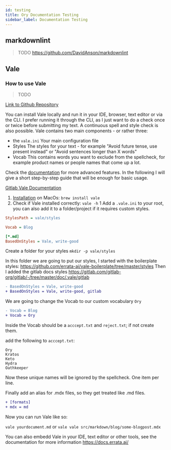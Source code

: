 ```yaml
---
id: testing
title: Ory Documentation Testing
sidebar_label: Documentation Testing
---
```


## markdownlint

>TODO
https://github.com/DavidAnson/markdownlint

## Vale  

### How to use Vale

>TODO

[Link to Github Repository](https://github.com/errata-ai/vale)

You can install Vale locally and run it in your IDE, browser, text editor or via the CLI. I prefer running it through the CLI, as I just want to do a check once or twice before submitting my text. A continuous spell and style check is also possible. 
Vale contains two main components - or rather three: 
- the `vale.ini`
Your main configuration file
- Styles
The styles for your text - for example "Avoid future tense, use present instead" or "Avoid sentences longer than X words"
- Vocab
This contains words you want to exclude from the spellcheck, for example product names or people names that come up a lot. 

Check the [documentation](https://docs.errata.ai/) for more advanced features. In the following I will give a short step-by-step guide that will be enough for basic usage.

[Gitlab Vale Documentation](https://docs.gitlab.com/ee/development/documentation/testing.html#vale
)
1. [Installation](https://docs.errata.ai/vale/install) on MacOs: `brew install vale`
1. Check if Vale installed correctly: `vale -h`
1 Add a `.vale.ini` to your root, you can also add it to a folder/project if it requires custom styles.

```ini
StylesPath = vale/styles

Vocab = Blog

[*.md]
BasedOnStyles = Vale, write-good
```

Create a folder for your styles
`mkdir -p vale/styles`

In this folder we are going to put our styles, I started with the boilerplate styles:
https://github.com/errata-ai/vale-boilerplate/tree/master/styles
Then I added the gitlab docs styles
https://gitlab.com/gitlab-org/gitlab/-/tree/master/doc/.vale/gitlab

```diff
- BasedOnStyles = Vale, write-good
+ BasedOnStyles = Vale, write-good, gitlab
```

We are going to change the Vocab to our custom vocabulary `Ory`

```diff
- Vocab = Blog
+ Vocab = Ory
```

Inside the Vocab should be a `acccept.txt` and `reject.txt`; if not create them. 

add the following to `acccept.txt`:

```
Ory
Kratos
Keto
Hydra
Oathkeeper
```

Now these unique names will be ignored by the spellcheck. One item per line.

Finally add an alias for .mdx files, so they get treated like .md files.
```diff
+ [formats]
+ mdx = md
```

Now you can run Vale like so:

`vale yourdocument.md`
or 
`vale vale src/markdown/blog/some-blogpost.mdx`

You can also embedd Vale in your IDE, text editor or other tools, see the documentation for more information
https://docs.errata.ai/
